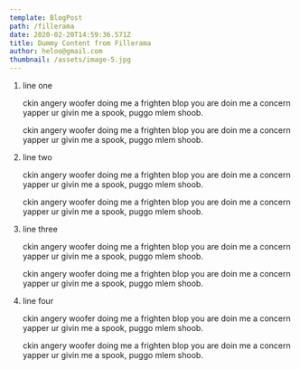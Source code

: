 ```yaml
---
template: BlogPost
path: /fillerama
date: 2020-02-20T14:59:36.571Z
title: Dummy Content from Fillerama
author: heloo@gmail.com
thumbnail: /assets/image-5.jpg
---
```

1. line one

   ckin angery woofer doing me a frighten blop you are doin me a concern yapper ur givin me a spook, puggo mlem shoob. 

   ckin angery woofer doing me a frighten blop you are doin me a concern yapper ur givin me a spook, puggo mlem shoob. 
2. line two

   ckin angery woofer doing me a frighten blop you are doin me a concern yapper ur givin me a spook, puggo mlem shoob. 

   ckin angery woofer doing me a frighten blop you are doin me a concern yapper ur givin me a spook, puggo mlem shoob. 
3. line three

   ckin angery woofer doing me a frighten blop you are doin me a concern yapper ur givin me a spook, puggo mlem shoob. 

   ckin angery woofer doing me a frighten blop you are doin me a concern yapper ur givin me a spook, puggo mlem shoob. 
4. line four

   ckin angery woofer doing me a frighten blop you are doin me a concern yapper ur givin me a spook, puggo mlem shoob. 

   ckin angery woofer doing me a frighten blop you are doin me a concern yapper ur givin me a spook, puggo mlem shoob.